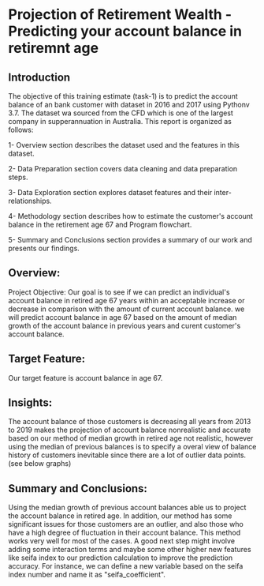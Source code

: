 # Projection of Retirement Wealth - Predicting your account balance in retiremnt age
## Introduction
The objective of this training estimate (task-1) is to predict the account balance of an bank customer with dataset in 2016 and 2017 using Pythonv 3.7. The dataset wa sourced from the CFD which is one of the largest company in supperannuation in Australia. This report is organized as follows:

1- Overview section describes the dataset used and the features in this dataset.

2- Data Preparation section covers data cleaning and data preparation steps.

3- Data Exploration section explores dataset features and their inter-relationships.

4- Methodology section describes how to estimate the customer's account balance in the retirement age 67 and Program flowchart.

5- Summary and Conclusions section provides a summary of our work and presents our findings.

## Overview:
Project Objective:
Our goal is to see if we can predict an individual's account balance in retired age 67 years within an acceptable increase or decrease in comparison with the amount of current account balance. we will predict account balance in age 67 based on the amount of median growth of the account balance in previous years and curent customer's account balance.

## Target Feature:
Our target feature is account balance in age 67.

## Insights:
The account balance of those customers is decreasing all years from 2013 to 2019 makes the projection of account balance nonrealistic and accurate based on our method of median growth in retired age not realistic, however using the median of previous balances is to specify a overal view of balance history of customers inevitable since there are a lot of outlier data points.(see below graphs)

## Summary and Conclusions:
Using the median growth of previous account balances able us to project the account balance in retired age. In addition, our method has some significant issues for those customers are an outlier, and also those who have a high degree of fluctuation in their account balance. This method works very well for most of the cases. A good next step might involve adding some interaction terms and maybe some other higher new features like seifa index to our prediction calculation to improve the prediction accuracy. For instance, we can define a new variable based on the seifa index number and name it as "seifa_coefficient".
